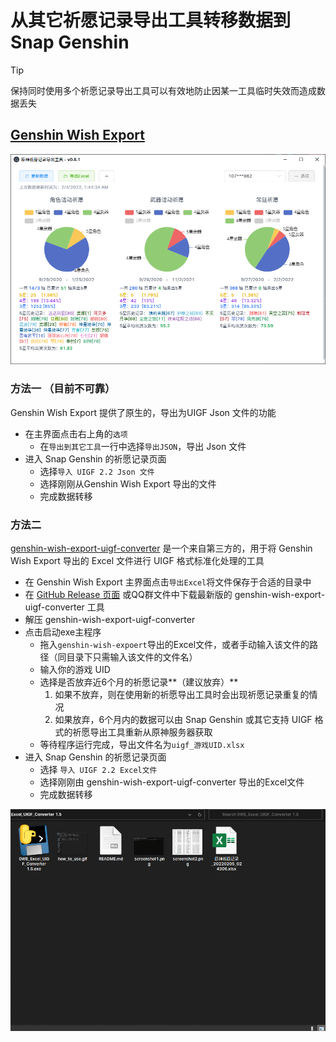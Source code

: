 # 从其它祈愿记录导出工具转移数据到Snap Genshin

> [!TIP]
> 保持同时使用多个祈愿记录导出工具可以有效地防止因某一工具临时失效而造成数据丢失

## [Genshin Wish Export](https://github.com/biuuu/genshin-wish-export)

<img src="img/gwe-screenshot.png" alt="gwe" style="zoom:75%;" />

### 方法一 （目前不可靠）

Genshin Wish Export 提供了原生的，导出为UIGF Json 文件的功能

- 在主界面点击右上角的`选项`
  - 在`导出到其它工具`一行中选择`导出JSON`，导出 Json 文件
- 进入 Snap Genshin 的祈愿记录页面
  - 选择`导入 UIGF 2.2 Json 文件`
  - 选择刚刚从Genshin Wish Export 导出的文件
  - 完成数据转移

### 方法二

[genshin-wish-export-uigf-converter](https://github.com/Masterain98/genshin-wish-export-uigf-converter) 是一个来自第三方的，用于将 Genshin Wish Export 导出的 Excel 文件进行 UIGF 格式标准化处理的工具

- 在 Genshin Wish Export 主界面点击`导出Excel`将文件保存于合适的目录中
- 在 [GitHub Release 页面](https://github.com/Masterain98/genshin-wish-export-uigf-converter/releases) 或QQ群文件中下载最新版的 genshin-wish-export-uigf-converter 工具
- 解压 genshin-wish-export-uigf-converter
- 点击启动exe主程序
  - 拖入`genshin-wish-expoert`导出的Excel文件，或者手动输入该文件的路径（同目录下只需输入该文件的文件名）
  - 输入你的游戏 UID
  - 选择是否放弃近6个月的祈愿记录**（建议放弃）**
    1. 如果不放弃，则在使用新的祈愿导出工具时会出现祈愿记录重复的情况
    2. 如果放弃，6个月内的数据可以由 Snap Genshin 或其它支持 UIGF 格式的祈愿导出工具重新从原神服务器获取
  - 等待程序运行完成，导出文件名为`uigf_游戏UID.xlsx`
- 进入 Snap Genshin 的祈愿记录页面
  - 选择 `导入 UIGF 2.2 Excel文件`
  - 选择刚刚由 genshin-wish-export-uigf-converter 导出的Excel文件
  - 完成数据转移

![gwe-converter-how-to-use](img/gwe-converter-how-to-use.gif)



